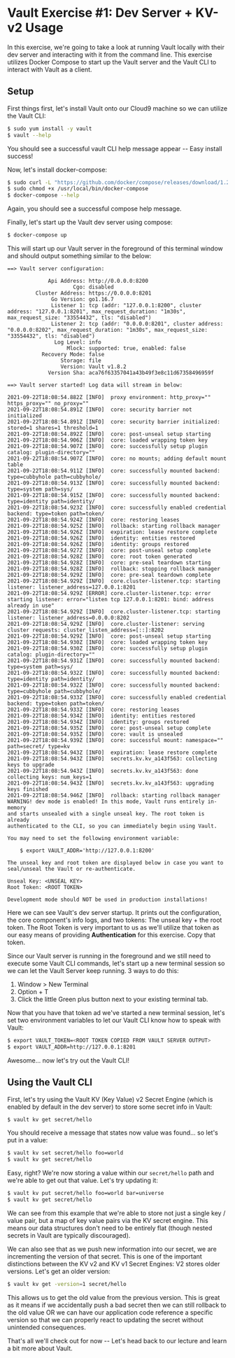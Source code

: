 # Vault Exercise #1: Dev Server + KV-v2 Usage

In this exercise, we're going to take a look at running Vault locally with their dev server and interacting with it from the command line. This exercise utilizes Docker Compose to start up the Vault server and the Vault CLI to interact with Vault as a client.

## Setup

First things first, let's install Vault onto our Cloud9 machine so we can utilize the Vault CLI:

```bash
$ sudo yum install -y vault
$ vault --help
```

You should see a successful vault CLI help message appear -- Easy install success!

Now, let's install docker-compose:

```bash
$ sudo curl -L "https://github.com/docker/compose/releases/download/1.29.2/docker-compose-$(uname -s)-$(uname -m)" -o /usr/local/bin/docker-compose
$ sudo chmod +x /usr/local/bin/docker-compose
$ docker-compose --help
```

Again, you should see a successful compose help message.

Finally, let's start up the Vault dev server using compose:

```bash
$ docker-compose up
```

This will start up our Vault server in the foreground of this terminal window and should output something similar to the below:

```
==> Vault server configuration:

             Api Address: http://0.0.0.0:8200
                     Cgo: disabled
         Cluster Address: https://0.0.0.0:8201
              Go Version: go1.16.7
              Listener 1: tcp (addr: "127.0.0.1:8200", cluster address: "127.0.0.1:8201", max_request_duration: "1m30s", max_request_size: "33554432", tls: "disabled")
              Listener 2: tcp (addr: "0.0.0.0:8201", cluster address: "0.0.0.0:8202", max_request_duration: "1m30s", max_request_size: "33554432", tls: "disabled")
               Log Level: info
                   Mlock: supported: true, enabled: false
           Recovery Mode: false
                 Storage: file
                 Version: Vault v1.8.2
             Version Sha: aca76f63357041a43b49f3e8c11d67358496959f

==> Vault server started! Log data will stream in below:

2021-09-22T18:08:54.882Z [INFO]  proxy environment: http_proxy="" https_proxy="" no_proxy=""
2021-09-22T18:08:54.891Z [INFO]  core: security barrier not initialized
2021-09-22T18:08:54.891Z [INFO]  core: security barrier initialized: stored=1 shares=1 threshold=1
2021-09-22T18:08:54.892Z [INFO]  core: post-unseal setup starting
2021-09-22T18:08:54.906Z [INFO]  core: loaded wrapping token key
2021-09-22T18:08:54.907Z [INFO]  core: successfully setup plugin catalog: plugin-directory=""
2021-09-22T18:08:54.907Z [INFO]  core: no mounts; adding default mount table
2021-09-22T18:08:54.911Z [INFO]  core: successfully mounted backend: type=cubbyhole path=cubbyhole/
2021-09-22T18:08:54.913Z [INFO]  core: successfully mounted backend: type=system path=sys/
2021-09-22T18:08:54.915Z [INFO]  core: successfully mounted backend: type=identity path=identity/
2021-09-22T18:08:54.923Z [INFO]  core: successfully enabled credential backend: type=token path=token/
2021-09-22T18:08:54.924Z [INFO]  core: restoring leases
2021-09-22T18:08:54.925Z [INFO]  rollback: starting rollback manager
2021-09-22T18:08:54.926Z [INFO]  expiration: lease restore complete
2021-09-22T18:08:54.926Z [INFO]  identity: entities restored
2021-09-22T18:08:54.926Z [INFO]  identity: groups restored
2021-09-22T18:08:54.927Z [INFO]  core: post-unseal setup complete
2021-09-22T18:08:54.928Z [INFO]  core: root token generated
2021-09-22T18:08:54.928Z [INFO]  core: pre-seal teardown starting
2021-09-22T18:08:54.928Z [INFO]  rollback: stopping rollback manager
2021-09-22T18:08:54.929Z [INFO]  core: pre-seal teardown complete
2021-09-22T18:08:54.929Z [INFO]  core.cluster-listener.tcp: starting listener: listener_address=127.0.0.1:8201
2021-09-22T18:08:54.929Z [ERROR] core.cluster-listener.tcp: error starting listener: error="listen tcp 127.0.0.1:8201: bind: address already in use"
2021-09-22T18:08:54.929Z [INFO]  core.cluster-listener.tcp: starting listener: listener_address=0.0.0.0:8202
2021-09-22T18:08:54.929Z [INFO]  core.cluster-listener: serving cluster requests: cluster_listen_address=[::]:8202
2021-09-22T18:08:54.929Z [INFO]  core: post-unseal setup starting
2021-09-22T18:08:54.930Z [INFO]  core: loaded wrapping token key
2021-09-22T18:08:54.930Z [INFO]  core: successfully setup plugin catalog: plugin-directory=""
2021-09-22T18:08:54.931Z [INFO]  core: successfully mounted backend: type=system path=sys/
2021-09-22T18:08:54.932Z [INFO]  core: successfully mounted backend: type=identity path=identity/
2021-09-22T18:08:54.932Z [INFO]  core: successfully mounted backend: type=cubbyhole path=cubbyhole/
2021-09-22T18:08:54.933Z [INFO]  core: successfully enabled credential backend: type=token path=token/
2021-09-22T18:08:54.933Z [INFO]  core: restoring leases
2021-09-22T18:08:54.934Z [INFO]  identity: entities restored
2021-09-22T18:08:54.934Z [INFO]  identity: groups restored
2021-09-22T18:08:54.935Z [INFO]  core: post-unseal setup complete
2021-09-22T18:08:54.935Z [INFO]  core: vault is unsealed
2021-09-22T18:08:54.939Z [INFO]  core: successful mount: namespace="" path=secret/ type=kv
2021-09-22T18:08:54.943Z [INFO]  expiration: lease restore complete
2021-09-22T18:08:54.943Z [INFO]  secrets.kv.kv_a143f563: collecting keys to upgrade
2021-09-22T18:08:54.943Z [INFO]  secrets.kv.kv_a143f563: done collecting keys: num_keys=1
2021-09-22T18:08:54.943Z [INFO]  secrets.kv.kv_a143f563: upgrading keys finished
2021-09-22T18:08:54.946Z [INFO]  rollback: starting rollback manager
WARNING! dev mode is enabled! In this mode, Vault runs entirely in-memory
and starts unsealed with a single unseal key. The root token is already
authenticated to the CLI, so you can immediately begin using Vault.

You may need to set the following environment variable:

    $ export VAULT_ADDR='http://127.0.0.1:8200'

The unseal key and root token are displayed below in case you want to
seal/unseal the Vault or re-authenticate.

Unseal Key: <UNSEAL KEY>
Root Token: <ROOT TOKEN>

Development mode should NOT be used in production installations!
```

Here we can see Vault's dev server startup. It prints out the configuration, the core component's info logs, and two tokens: The unseal key + the root token. The Root Token is very important to us as we'll utilize that token as our easy means of providing **Authentication** for this exercise. Copy that token.

Since our Vault server is running in the foreground and we still need to execute some Vault CLI commands, let's start up a new terminal session so we can let the Vault Server keep running. 3 ways to do this:

1. Window > New Terminal
1. Option + T
1. Click the little Green plus button next to your existing terminal tab.

Now that you have that token ad we've started a new terminal session, let's set two environment variables to let our Vault CLI know how to speak with Vault:

```bash
$ export VAULT_TOKEN=<ROOT TOKEN COPIED FROM VAULT SERVER OUTPUT>
$ export VAULT_ADDR=http://127.0.0.1:8201
```

Awesome... now let's try out the Vault CLI!

## Using the Vault CLI

First, let's try using the Vault KV (Key Value) v2 Secret Engine (which is enabled by default in the dev server) to store some secret info in Vault:

```bash
$ vault kv get secret/hello
```

You should receive a message that states now value was found... so let's put in a value:

```bash
$ vault kv set secret/hello foo=world
$ vault kv get secret/hello
```

Easy, right? We're now storing a value within our `secret/hello` path and we're able to get out that value. Let's try updating it:

```bash
$ vault kv put secret/hello foo=world bar=universe
$ vault kv get secret/hello
```

We can see from this example that we're able to store not just a single key / value pair, but a map of key value pairs via the KV secret engine. This means our data structures don't need to be entirely flat (though nested secrets in Vault are typically discouraged).

We can also see that as we push new information into our secret, we are incrementing the version of that secret. This is one of the important distinctions between the KV v2 and KV v1 Secret Engines: V2 stores older versions. Let's get an older version:

```bash
$ vault kv get -version=1 secret/hello
```

This allows us to get the old value from the previous version. This is great as it means if we accidentally push a bad secret then we can still rollback to the old value OR we can have our application code reference a specific version so that we can properly react to updating the secret without unintended consequences.

That's all we'll check out for now -- Let's head back to our lecture and learn a bit more about Vault.

